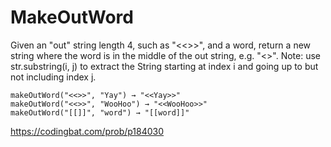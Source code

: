 # MakeOutWord

Given an "out" string length 4, such as "<<>>", and a word, return a new string where the word is in the middle of the out string, e.g. "<<word>>". Note: use str.substring(i, j) to extract the String starting at index i and going up to but not including index j.
```
makeOutWord("<<>>", "Yay") → "<<Yay>>"
makeOutWord("<<>>", "WooHoo") → "<<WooHoo>>"
makeOutWord("[[]]", "word") → "[[word]]"
```
https://codingbat.com/prob/p184030